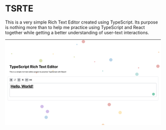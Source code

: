 # TSRTE

This is a very simple Rich Text Editor created using TypeScript. Its purpose is nothing more than to help me practice using TypeScript and React together while
getting a better understanding of user-text interactions.

![alt text](https://github.com/tommy-adams/TSRTE/blob/master/public/demo.png?raw=true)
